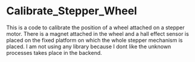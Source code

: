 # Calibrate_Stepper_Wheel
This is a code to calibrate the position of a wheel attached on a stepper motor. There is a magnet attached in the wheel and a hall effect sensor is placed on the fixed platform on which the whole stepper mechanism is placed. I am not using any library because I dont like the unknown processes takes place in the backend.
